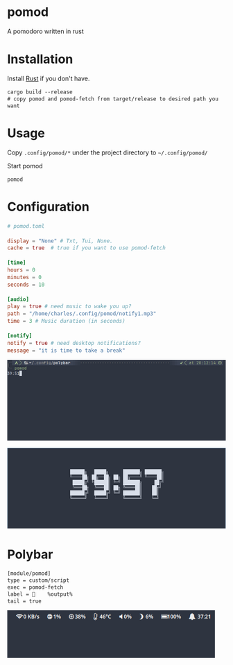 # pomod
A pomodoro written in rust

# Installation

Install [Rust](https://www.rust-lang.org/tools/install) if you don't have. 

```shell
cargo build --release
# copy pomod and pomod-fetch from target/release to desired path you want
```

# Usage 

Copy `.config/pomod/*` under the project directory to  `~/.config/pomod/`

Start pomod

```shell
pomod
```

# Configuration

``````toml
# pomod.toml

display = "None" # Txt, Tui, None.
cache = true  # true if you want to use pomod-fetch 

[time]
hours = 0
minutes = 0
seconds = 10

[audio]
play = true # need music to wake you up?
path = "/home/charles/.config/pomod/notify1.mp3"
time = 3 # Music duration (in seconds)

[notify]
notify = true # need desktop notifications?
message = "it is time to take a break"
``````

![Txt](https://raw.githubusercontent.com/charleschetty/pomod/master/shots/Txt.png)

![Tui](https://raw.githubusercontent.com/charleschetty/pomod/master/shots/Tui.png)

# Polybar

```
[module/pomod]
type = custom/script
exec = pomod-fetch
label =     %output%
tail = true
```

![Tui](https://raw.githubusercontent.com/charleschetty/pomod/master/shots/polybar.png)
